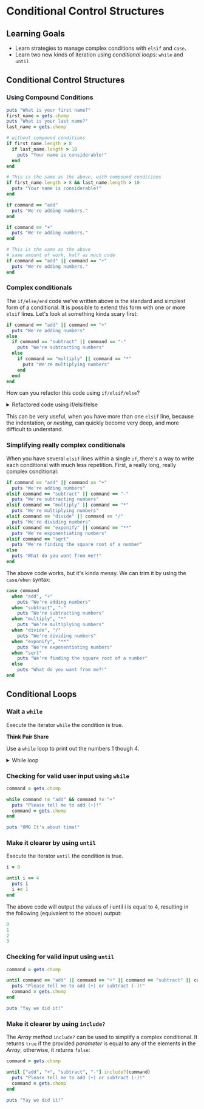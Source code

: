 
# Conditional Control Structures
## Learning Goals
- Learn strategies to manage complex conditions with `elsif` and `case`.
- Learn two new kinds of iteration using _conditional loops_: `while` and `until`

## Conditional Control Structures

### Using Compound Conditions

```ruby
puts "What is your first name?"
first_name = gets.chomp
puts "What is your last name?"
last_name = gets.chomp

# without compound conditions
if first_name.length > 8
  if last_name.length > 10
    puts "Your name is considerable!"
  end
end

# This is the same as the above, with compound conditions
if first_name.length > 8 && last_name.length > 10
  puts "Your name is considerable!"
end
```

```ruby
if command == "add"
  puts "We're adding numbers."
end

if command == "+"
  puts "We're adding numbers."
end

# This is the same as the above
# same amount of work, half as much code
if command == "add" || command == "+"
  puts "We're adding numbers."
end
```

### Complex conditionals
The `if/else/end` code we've written above is the standard and simplest form of a conditional. It is possible to extend this form with one or more `elsif` lines. Let's look at something kinda scary first:

```ruby
if command == "add" || command == "+"
  puts "We're adding numbers"
else
  if command == "subtract" || command == "-"
    puts "We're subtracting numbers"
  else
    if command == "multiply" || command == "*"
      puts "We're multiplying numbers"
    end
  end
end
```
How can you refactor this code using `if/elsif/else`?

<details>

  <summary>
  Refactored code using if/elsif/else

  </summary>

  ```ruby
  # This is equivalent to the above
  if command == "add" || command == "+"
    puts "We're adding numbers"
  elsif command == "subtract" || command == "-"
    puts "We're subtracting numbers"
  elsif command == "multiply" || command == "*"
    puts "We're multiplying numbers"
  end
  ```
</details>

This can be very useful, when you have more than one `elsif` line, because the indentation, or *nesting*, can quickly become very deep, and more difficult to understand.


### Simplifying really complex conditionals
When you have several `elsif` lines within a single `if`, there's a way to write each conditional with much less repetition. First, a really long, really complex conditional:

```ruby
if command == "add" || command == "+"
  puts "We're adding numbers"
elsif command == "subtract" || command == "-"
  puts "We're subtracting numbers"
elsif command == "multiply" || command == "*"
  puts "We're multiplying numbers"
elsif command == "divide" || command == "/"
  puts "We're dividing numbers"
elsif command == "exponify" || command == "**"
  puts "We're exponentiating numbers"
elsif command == "sqrt"
  puts "We're finding the square root of a number"
else
  puts "What do you want from me?!"
end
```

The above code works, but it's kinda messy. We can trim it by using the `case/when` syntax:
```ruby
case command
  when "add", "+"
    puts "We're adding numbers"
  when "subtract", "-"
    puts "We're subtracting numbers"
  when "multiply", "*"
    puts "We're multiplying numbers"
  when "divide", "/"
    puts "We're dividing numbers"
  when "exponify", "**"
    puts "We're exponentiating numbers"
  when "sqrt"
    puts "We're finding the square root of a number"
  else
    puts "What do you want from me?!"
end
```

## Conditional Loops
### Wait a `while`
Execute the iterator `while` the condition is true.

**Think Pair Share** 

Use a `while` loop to print out the numbers 1 though 4.

<details>

  <summary>
  While loop
  </summary>

  ```ruby
  i = 0

  while i < 4
    puts i
    i += 1
  end
  ```

  The above code will output the values of i until i is no longer less than 4, resulting in the following output:

  ```ruby
  0
  1
  2
  3
  ```

</details>

### Checking for valid user input using `while`

```ruby
command = gets.chomp

while command != "add" && command != "+"
  puts "Please tell me to add (+)!"
  command = gets.chomp
end

puts "OMG It's about time!"
```

### Make it clearer by using `until`
Execute the iterator `until` the condition is true.

```ruby
i = 0

until i == 4
  puts i
  i += 1
end
```

The above code will output the values of i until i is equal to 4, resulting in the following (equivalent to the above) output:

```ruby
0
1
2
3
```
### Checking for valid input using `until`

```ruby
command = gets.chomp

until command == "add" || command == "+" || command == "subtract" || command == "-"
  puts "Please tell me to add (+) or subtract (-)!"
  command = gets.chomp
end

puts "Yay we did it!"
```

### Make it clearer by using `include?`
The _Array method_ `include?` can be used to simplify a complex conditional. It returns `true` if the provided _parameter_ is equal to any of the elements in the _Array_, otherwise, it returns `false`:

```ruby
command = gets.chomp

until ["add", "+", "subtract", "-"].include?(command)
  puts "Please tell me to add (+) or subtract (-)!"
  command = gets.chomp
end

puts "Yay we did it!"
```
